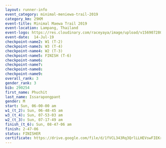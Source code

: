 ```yaml
---
layout: runner-info 
event_category: minimal-meniewa-trail-2019 
category_km: 29KM 
event-title: Minimal Maewa Trail 2019 
event-location: Lampang, Thailand 
event-logo: https://res.cloudinary.com/raceyaya/image/upload/v1569072805/logo/minimal-trail_ktnvsp.jpg 
event-date:  14-Jul-19 
checkpoint-name2: W1 (T-2) 
checkpoint-name3: W3 (T-4) 
checkpoint-name4: W2 (T-3) 
checkpoint-name5: FINISH (T-6) 
checkpoint-name6: 
checkpoint-name7: 
checkpoint-name8: 
checkpoint-name9: 
overall_rank: 3
gender_rank: 3
bib: 290254
first_name: Phuchit
last_name: Issarapongpant
gender: M
start: Sun, 06-00-00 am
w1_(t_2): Sun, 06-48-45 am
w3_(t_4): Sun, 07-53-03 am
w2_(t_3): Sun, 07-17-49 am
finish_(t_6): Sun, 08-47-06 am
finish: 2-47-06
status: FINISHER
certificate: https://drive.google.com/file/d/1fVCL343Rq3QrlLLHEVswFIEKrSB5og4_/view?usp=sharing
---
```

